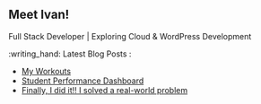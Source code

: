 ## Meet Ivan!

Full Stack Developer | Exploring Cloud & WordPress Development


<p>
:writing_hand: Latest Blog Posts :

<!-- BLOG-POST-LIST:START -->
- [My Workouts](https://www.hcoco1.com/blog/2025-05-29-workouts/)
- [Student Performance Dashboard](https://www.hcoco1.com/blog/2024-05-29-dashboard/)
- [Finally, I did it!! I solved a real-world problem](https://www.hcoco1.com/blog/2024-03-13-audits-tool/)
<!-- BLOG-POST-LIST:END -->

</p>
